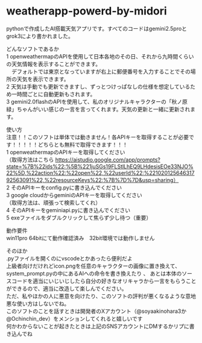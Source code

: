 # weatherapp-powerd-by-midori
pythonで作成したAI搭載天気アプリです。すべてのコードはgemini2.5proとgrok3により書かれました。

どんなソフトであるか  
1 openweathermapのAPIを使用して日本各地のその日、それから九時間くらいの天気情報を表示することができます。  
　デフォルトでは東京となっていますが右上に郵便番号を入力することでその場所の天気を表示できます。  
2 天気は手動でも更新できますし、ずっとつけっぱなしの仕様を想定しているため一時間ごとに自動更新もされます。  
3 gemini2.0flashのAPIを使用して、私のオリジナルキャラクターの「秋ノ原　緑」ちゃんがいい感じの一言を言ってくれます。天気の更新と一緒に更新されます。  

使い方  
注意！！このソフトは単体では動きません！各APIキーを取得することが必要です！！！！！どちらとも無料で取得できます！！！  
1 openweathermapのAPIキーを取得してください  
（取得方法はこちら
https://aistudio.google.com/app/prompts?state=%7B%22ids%22:%5B%221juSGs19FLStlLhEQ9LHdesisEOe33NJO%22%5D,%22action%22:%22open%22,%22userId%22:%22102012564631792563091%22,%22resourceKeys%22:%7B%7D%7D&usp=sharing）  
2 そのAPIキーをconfig.pyに書き込んでください  
3 google cloudからgeminiのAPIキーを取得してください  
（取得方法は、頑張って検索してくれ）  
4 そのAPIキーをgeminiapi.pyに書き込んでください  
5 exeファイルをダブルクリックして焦らず少し待つ（重要）  

動作要件  
win11pro 64bitにて動作確認済み　32bit環境では動作しません

そのほか  
.pyファイルを開くのにvscodeとかあったら便利だよ  
上級者向けだけれどicon.pngを任意のキャラクターの画像に置き換えて、system_prompt.pyの中にあるAIへの命令を書き換えたり  、
あとは本体のソースコードを適当にいじいじしたら自分の好きなオリキャラから一言をもらうことができるので、適当に改造して楽しんでください。  
ただ、私やほかの人に悪意を向けたり、このソフトの評判が悪くなるような意地悪な使い方はしないでね。  
このソフトのことを話すときは開発者のXアカウント（@soyaakinohara3か@Ochinchin_dev）をメンションしてくれると嬉しいです  
何かわからないことが起きたときは上記のSNSアカウントにDMするかリプに書き込んでね  
